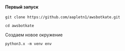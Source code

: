 #### Первый запуск

`git clone https://github.com/aapletn1/awsbotkate.git`

`cd awsbotkate`


Создаем новое окружение

`python3.x -m venv env`

